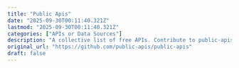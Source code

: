 ```yaml
---
title: "Public Apis"
date: "2025-09-30T00:11:40.321Z"
lastmod: "2025-09-30T00:11:40.321Z"
categories: ["APIs or Data Sources"]
description: "A collective list of free APIs. Contribute to public-apis/public-apis development by creating an account on GitHub."
original_url: "https://github.com/public-apis/public-apis"
draft: false
---
```

